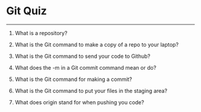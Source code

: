 
# Git Quiz



---

1. What is a repository?

<!-- is a centralized digital storage that developers use to make and manage changes to an application's source code -->

2. What is the Git command to make a copy of a repo to your laptop?

<!-- git clone URL -->

3. What is the Git command to send your code to Github?

<!-- git push origin main -->

4. What does the -m in a Git commit command mean or do?

<!-- -m means for a messege -->

5. What is the Git command for making a commit?

<!-- git commit -m "Messege" -->

6. What is the Git command to put your files in the staging area?

<!-- git add . -->

7. What does origin stand for when pushing you code?

<!--  is a shorthand name for the remote repository that a project was originally cloned from. -->